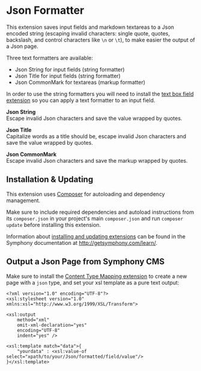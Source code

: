 # Json Formatter

This extension saves input fields and markdown textareas to a Json encoded string (escaping invalid characters: single quote, quotes, backslash, and control characters like `\n` or `\t`), to make easier the output of a Json page.

Three text formatters are available:

- Json String for input fields (string formatter)
- Json Title for input fields (string formatter)
- Json CommonMark for textareas (markup formatter)

In order to use the string formatters you will need to install the [text box field extension][4] so you can apply a text formatter to an input field.

**Json String**  
Escape invalid Json characters and save the value wrapped by quotes.

**Json Title**  
Capitalize words as a title should be, escape invalid Json characters and save the value wrapped by quotes.

**Json CommonMark**  
Escape invalid Json characters and save the markup wrapped by quotes.


## Installation & Updating

This extension uses [Composer][3] for autoloading and dependency management.

Make sure to include required dependencies and autoload instructions from its `composer.json` in your project's main `composer.json` and run `composer update` before installing this extension.

Information about [installing and updating extensions](http://getsymphony.com/learn/tasks/view/install-an-extension/) can be found in the Symphony documentation at <http://getsymphony.com/learn/>.


## Output a Json Page from Symphony CMS

Make sure to install the [Content Type Mapping extension][5] to create a new page with a `json` type, and set your xsl template as a pure text output:

```
<?xml version="1.0" encoding="UTF-8"?>
<xsl:stylesheet version="1.0" xmlns:xsl="http://www.w3.org/1999/XSL/Transform">

<xsl:output
    method="xml"
    omit-xml-declaration="yes"
    encoding="UTF-8"
    indent="yes" />

<xsl:template match="data">{
    "yourdata" : <xsl:value-of select="xpath/to/your/Json/formatted/field/value"/>
}</xsl:template>
```

[1]: http://commonmark.org/
[2]: http://getsymphony.com/
[3]: http://getcomposer.org/
[4]: https://github.com/symphonists/textboxfield/
[5]: https://github.com/symphonists/content_type_mappings/
